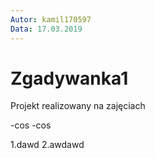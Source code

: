 ```yaml
---
Autor: kamil170597
Data: 17.03.2019
---
```

# Zgadywanka1
Projekt realizowany na zajęciach

-cos
-cos


1.dawd
2.awdawd

